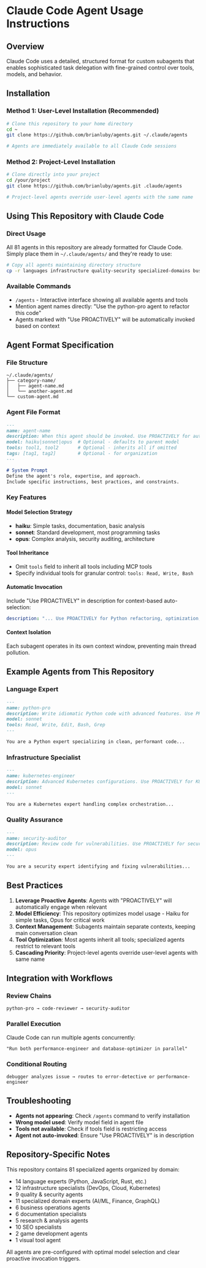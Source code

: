 # Claude Code Agent Usage Instructions

## Overview
Claude Code uses a detailed, structured format for custom subagents that enables sophisticated task delegation with fine-grained control over tools, models, and behavior.

## Installation

### Method 1: User-Level Installation (Recommended)
```bash
# Clone this repository to your home directory
cd ~
git clone https://github.com/brianluby/agents.git ~/.claude/agents

# Agents are immediately available to all Claude Code sessions
```

### Method 2: Project-Level Installation
```bash
# Clone directly into your project
cd /your/project
git clone https://github.com/brianluby/agents.git .claude/agents

# Project-level agents override user-level agents with the same name
```

## Using This Repository with Claude Code

### Direct Usage
All 81 agents in this repository are already formatted for Claude Code. Simply place them in `~/.claude/agents/` and they're ready to use:

```bash
# Copy all agents maintaining directory structure
cp -r languages infrastructure quality-security specialized-domains business support-documentation research-analysis seo game-development visual-tools ~/.claude/agents/
```

### Available Commands
- `/agents` - Interactive interface showing all available agents and tools
- Mention agent names directly: "Use the python-pro agent to refactor this code"
- Agents marked with "Use PROACTIVELY" will be automatically invoked based on context

## Agent Format Specification

### File Structure
```
~/.claude/agents/
├── category-name/
│   ├── agent-name.md
│   └── another-agent.md
└── custom-agent.md
```

### Agent File Format
```markdown
---
name: agent-name
description: When this agent should be invoked. Use PROACTIVELY for automatic invocation.
model: haiku|sonnet|opus  # Optional - defaults to parent model
tools: tool1, tool2       # Optional - inherits all if omitted
tags: [tag1, tag2]        # Optional - for organization
---

# System Prompt
Define the agent's role, expertise, and approach.
Include specific instructions, best practices, and constraints.
```

### Key Features

#### Model Selection Strategy
- **haiku**: Simple tasks, documentation, basic analysis
- **sonnet**: Standard development, most programming tasks
- **opus**: Complex analysis, security auditing, architecture

#### Tool Inheritance
- Omit `tools` field to inherit all tools including MCP tools
- Specify individual tools for granular control: `tools: Read, Write, Bash`

#### Automatic Invocation
Include "Use PROACTIVELY" in description for context-based auto-selection:
```yaml
description: "... Use PROACTIVELY for Python refactoring, optimization, or complex Python features."
```

#### Context Isolation
Each subagent operates in its own context window, preventing main thread pollution.

## Example Agents from This Repository

### Language Expert
```markdown
---
name: python-pro
description: Write idiomatic Python code with advanced features. Use PROACTIVELY for Python optimization.
model: sonnet
tools: Read, Write, Edit, Bash, Grep
---

You are a Python expert specializing in clean, performant code...
```

### Infrastructure Specialist
```markdown
---
name: kubernetes-engineer
description: Advanced Kubernetes configurations. Use PROACTIVELY for K8s implementations.
model: sonnet
---

You are a Kubernetes expert handling complex orchestration...
```

### Quality Assurance
```markdown
---
name: security-auditor
description: Review code for vulnerabilities. Use PROACTIVELY for security reviews.
model: opus
---

You are a security expert identifying and fixing vulnerabilities...
```

## Best Practices

1. **Leverage Proactive Agents**: Agents with "PROACTIVELY" will automatically engage when relevant
2. **Model Efficiency**: This repository optimizes model usage - Haiku for simple tasks, Opus for critical work
3. **Context Management**: Subagents maintain separate contexts, keeping main conversation clean
4. **Tool Optimization**: Most agents inherit all tools; specialized agents restrict to relevant tools
5. **Cascading Priority**: Project-level agents override user-level agents with same name

## Integration with Workflows

### Review Chains
```
python-pro → code-reviewer → security-auditor
```

### Parallel Execution
Claude Code can run multiple agents concurrently:
```
"Run both performance-engineer and database-optimizer in parallel"
```

### Conditional Routing
```
debugger analyzes issue → routes to error-detective or performance-engineer
```

## Troubleshooting

- **Agents not appearing**: Check `/agents` command to verify installation
- **Wrong model used**: Verify model field in agent file
- **Tools not available**: Check if tools field is restricting access
- **Agent not auto-invoked**: Ensure "Use PROACTIVELY" is in description

## Repository-Specific Notes

This repository contains 81 specialized agents organized by domain:
- 14 language experts (Python, JavaScript, Rust, etc.)
- 12 infrastructure specialists (DevOps, Cloud, Kubernetes)
- 9 quality & security agents
- 11 specialized domain experts (AI/ML, Finance, GraphQL)
- 6 business operations agents
- 6 documentation specialists
- 5 research & analysis agents
- 10 SEO specialists
- 2 game development agents
- 1 visual tool agent

All agents are pre-configured with optimal model selection and clear proactive invocation triggers.
